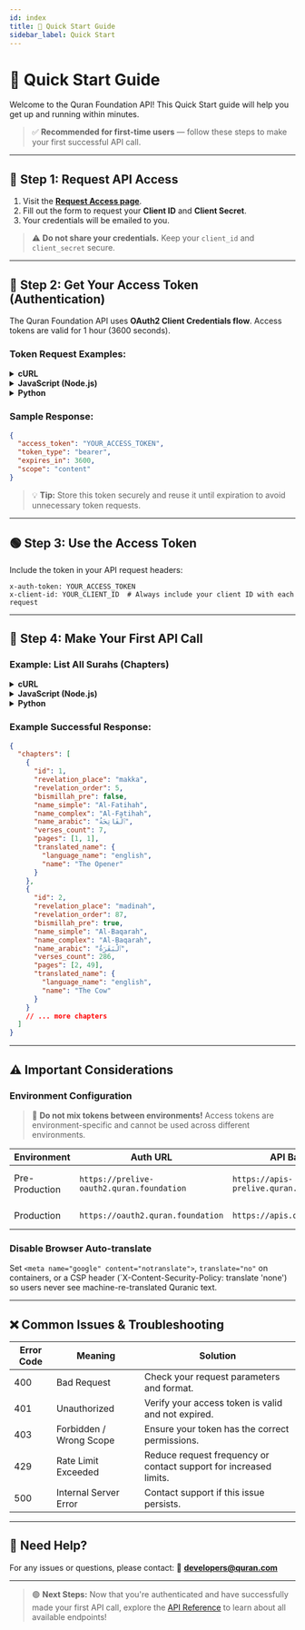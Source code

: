 ```yaml
---
id: index
title: 🚀 Quick Start Guide
sidebar_label: Quick Start
---
```


# 🚀 Quick Start Guide

Welcome to the Quran Foundation API! This Quick Start guide will help you get up and running within minutes.

> ✅ **Recommended for first-time users** — follow these steps to make your first successful API call.

---

## 📩 Step 1: Request API Access

1. Visit the **[Request Access page](https://api-docs.quran.foundation/request-access)**.
2. Fill out the form to request your **Client ID** and **Client Secret**.
3. Your credentials will be emailed to you.

> ⚠️ **Do not share your credentials.** Keep your `client_id` and `client_secret` secure.

---

## 🔑 Step 2: Get Your Access Token (Authentication)

The Quran Foundation API uses **OAuth2 Client Credentials flow**. Access tokens are valid for 1 hour (3600 seconds).

### Token Request Examples:

<details>
<summary><b>cURL</b></summary>

```bash
curl --request POST \
  --url https://prelive-oauth2.quran.foundation/oauth2/token \
  --user 'YOUR_CLIENT_ID:YOUR_CLIENT_SECRET' \
  --header 'Content-Type: application/x-www-form-urlencoded' \
  --data 'grant_type=client_credentials&scope=content'
```
</details>

<details>
<summary><b>JavaScript (Node.js)</b></summary>

```javascript
const axios = require('axios');

async function getAccessToken() {
  const clientId = 'YOUR_CLIENT_ID';
  const clientSecret = 'YOUR_CLIENT_SECRET';

  const auth = Buffer.from(`${clientId}:${clientSecret}`).toString('base64');

  try {
    const response = await axios({
      method: 'post',
      url: 'https://prelive-oauth2.quran.foundation/oauth2/token',
      headers: {
        'Authorization': `Basic ${auth}`,
        'Content-Type': 'application/x-www-form-urlencoded'
      },
      data: 'grant_type=client_credentials&scope=content'
    });

    return response.data.access_token;
  } catch (error) {
    console.error('Error getting access token:', error);
  }
}
```
</details>

<details>
<summary><b>Python</b></summary>

```python
import requests

def get_access_token():
    client_id = 'YOUR_CLIENT_ID'
    client_secret = 'YOUR_CLIENT_SECRET'

    response = requests.post(
        'https://prelive-oauth2.quran.foundation/oauth2/token',
        auth=(client_id, client_secret),
        headers={'Content-Type': 'application/x-www-form-urlencoded'},
        data='grant_type=client_credentials&scope=content'
    )

    return response.json()['access_token']
```
</details>

### Sample Response:

```json
{
  "access_token": "YOUR_ACCESS_TOKEN",
  "token_type": "bearer",
  "expires_in": 3600,
  "scope": "content"
}
```

> 💡 **Tip:** Store this token securely and reuse it until expiration to avoid unnecessary token requests.

---

## 🟢 Step 3: Use the Access Token

Include the token in your API request headers:

```http
x-auth-token: YOUR_ACCESS_TOKEN
x-client-id: YOUR_CLIENT_ID  # Always include your client ID with each request
```

---

## 📂 Step 4: Make Your First API Call

### Example: List All Surahs (Chapters)

<details>
<summary><b>cURL</b></summary>

```bash
curl --request GET \
  --url https://apis-prelive.quran.foundation/content/api/v4/chapters \
  --header "x-auth-token: YOUR_ACCESS_TOKEN" \
  --header "x-client-id: YOUR_CLIENT_ID"
```
</details>

<details>
<summary><b>JavaScript (Node.js)</b></summary>

```javascript
const axios = require('axios');

async function getChapters(accessToken, clientId) {
  try {
    const response = await axios({
      method: 'get',
      url: 'https://apis-prelive.quran.foundation/content/api/v4/chapters',
      headers: {
        'x-auth-token': accessToken,
        'x-client-id': clientId
      }
    });

    return response.data;
  } catch (error) {
    console.error('Error fetching chapters:', error);
  }
}
```
</details>

<details>
<summary><b>Python</b></summary>

```python
import requests

def get_chapters(access_token, client_id):
    response = requests.get(
        'https://apis-prelive.quran.foundation/content/api/v4/chapters',
        headers={
            'x-auth-token': access_token,
            'x-client-id': client_id
        }
    )

    return response.json()
```
</details>

### Example Successful Response:

```json
{
  "chapters": [
    {
      "id": 1,
      "revelation_place": "makka",
      "revelation_order": 5,
      "bismillah_pre": false,
      "name_simple": "Al-Fatihah",
      "name_complex": "Al-Fatihah",
      "name_arabic": "ٱلْفَاتِحَةُ",
      "verses_count": 7,
      "pages": [1, 1],
      "translated_name": {
        "language_name": "english",
        "name": "The Opener"
      }
    },
    {
      "id": 2,
      "revelation_place": "madinah",
      "revelation_order": 87,
      "bismillah_pre": true,
      "name_simple": "Al-Baqarah",
      "name_complex": "Al-Baqarah",
      "name_arabic": "ٱلْبَقَرَةُ",
      "verses_count": 286,
      "pages": [2, 49],
      "translated_name": {
        "language_name": "english",
        "name": "The Cow"
      }
    }
    // ... more chapters
  ]
}
```

---

## ⚠️ Important Considerations

### Environment Configuration

> 🚩 **Do not mix tokens between environments!**
> Access tokens are environment-specific and cannot be used across different environments.

| Environment    | Auth URL                                | API Base URL                            | Usage                   |
| -------------- | --------------------------------------- | --------------------------------------- | ----------------------- |
| Pre-Production | `https://prelive-oauth2.quran.foundation` | `https://apis-prelive.quran.foundation` | For testing and development |
| Production     | `https://oauth2.quran.foundation`       | `https://apis.quran.foundation`         | For live applications   |
### Disable Browser Auto-translate

Set `<meta name="google" content="notranslate">`, `translate="no"` on containers, or a CSP header (`X-Content-Security-Policy: translate 'none') so users never see machine-re-translated Quranic text.


---

## ❌ Common Issues & Troubleshooting

| Error Code | Meaning                 | Solution                                        |
| ---------- | ----------------------- | ----------------------------------------------- |
| 400        | Bad Request             | Check your request parameters and format.       |
| 401        | Unauthorized            | Verify your access token is valid and not expired. |
| 403        | Forbidden / Wrong Scope | Ensure your token has the correct permissions.  |
| 429        | Rate Limit Exceeded     | Reduce request frequency or contact support for increased limits. |
| 500        | Internal Server Error   | Contact support if this issue persists.         |

---

## 💼 Need Help?

For any issues or questions, please contact:
📧 **developers@quran.com**

---

> 🟢 **Next Steps:**
> Now that you're authenticated and have successfully made your first API call, explore the [API Reference](/docs/category/content-apis) to learn about all available endpoints!
